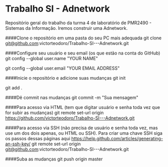 # Trabalho SI - Adnetwork

Repositório geral do trabalho da turma 4 de laboratório de PMR2490 - Sistemas da Informação. Iremos construir uma Adnetwork.

####Clone o repositório em uma pasta do seu PC mais adequada
git clone git@github.com:victorteodoro/Trabalho-SI---Adnetwork.git

####Configure seu usuário e seu email (os que estão na conta do GitHub)
git config --global user.name "YOUR NAME"

git config --global user.email "YOUR EMAIL ADDRESS"

####Inicie o repositório e adicione suas mudanças
git init

git add .

####Dê commit nas mudanças
git commit -m "Sua mensagem"

####Para acesso via HTML (tem que digitar usuário e senha toda vez que for subir as mudanças)
git remote set-url origin https://github.com/victorteodoro/Trabalho-SI---Adnetwork.git

####Para acesso via SSH (não precisa de usuário e senha toda vez, mas use um dos dois apenas, ou HTML ou SSH). Para criar uma chave SSH siga os passos dessas páginas aqui https://help.github.com/articles/generating-an-ssh-key/
git remote set-url origin git@github.com:victorteodoro/Trabalho-SI---Adnetwork.git

####Suba as mudanças
git push origin master
